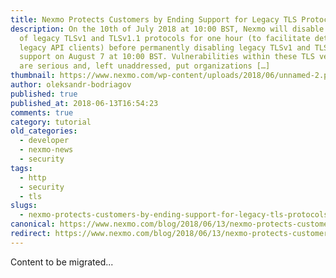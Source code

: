 ```yaml
---
title: Nexmo Protects Customers by Ending Support for Legacy TLS Protocols
description: On the 10th of July 2018 at 10:00 BST, Nexmo will disable support
  of legacy TLSv1 and TLSv1.1 protocols for one hour (to facilitate detection of
  legacy API clients) before permanently disabling legacy TLSv1 and TLSv1.1
  support on August 7 at 10:00 BST. Vulnerabilities within these TLS versions
  are serious and, left unaddressed, put organizations […]
thumbnail: https://www.nexmo.com/wp-content/uploads/2018/06/unnamed-2.png
author: oleksandr-bodriagov
published: true
published_at: 2018-06-13T16:54:23
comments: true
category: tutorial
old_categories:
  - developer
  - nexmo-news
  - security
tags:
  - http
  - security
  - tls
slugs:
  - nexmo-protects-customers-by-ending-support-for-legacy-tls-protocols
canonical: https://www.nexmo.com/blog/2018/06/13/nexmo-protects-customers-by-ending-support-for-legacy-tls-protocols
redirect: https://www.nexmo.com/blog/2018/06/13/nexmo-protects-customers-by-ending-support-for-legacy-tls-protocols
---
```

Content to be migrated...